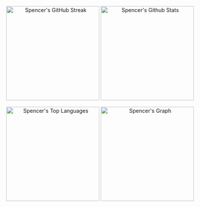 <p align="center">
  <a href="https://github.com/SpencerPresley" style="display:inline-block; width: 49%; height: 250px;">
    <img src="https://github-readme-streak-stats.herokuapp.com/?user=SpencerPresley&theme=radical&border=7F3FBF&background=0D1117" alt="Spencer's GitHub Streak" style="width: 100%; height: 100%; object-fit: contain;" />
  </a>
  <a href="https://github.com/SpencerPresley" style="display:inline-block; width: 49%; height: 250px;">
    <img src="https://denvercoder1-github-readme-stats.vercel.app/api?username=SpencerPresley&show_icons=true&count_private=true&theme=react&border_color=7F3FBF&bg_color=0D1117&title_color=F85D7F&icon_color=F8D866" alt="Spencer's Github Stats" style="width: 100%; height: 100%; object-fit: contain;" />
  </a>
</p>
<p align="center">
  <a href="https://github.com/SpencerPresley" style="display:inline-block; width: 49%; height: 250px;">
    <img src="https://denvercoder1-github-readme-stats.vercel.app/api/top-langs/?username=SpencerPresley&langs_count=8&layout=compact&theme=react&border_color=7F3FBF&bg_color=0D1117&title_color=F85D7F&icon_color=F8D866" alt="Spencer's Top Languages" style="width: 100%; height: 100%; object-fit: contain;" />
  </a>
  <a href="https://github.com/SpencerPresley" style="display:inline-block; width: 49%; height: 250px;">
    <img src="https://github-readme-activity-graph.vercel.app/graph?username=SpencerPresley&custom_title=Spencer's%20GitHub%20Activity%20Graph&bg_color=0D1117&color=7F3FBF&line=7F3FBF&point=7F3FBF&area_color=FFFFFF&title_color=FFFFFF&area=true" alt="Spencer's Graph" style="width: 100%; height: 100%; object-fit: contain;" />
  </a>
</p>
